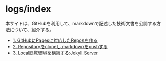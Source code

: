 ---
---
# logs/index

本サイトは、GitHubを利用して、markdownで記述した技術文書を公開する方法について、紹介する。

* [1. GitHubにPagesに対応したReposを作る](./1905-github-pages-with-jekyll-publishment.html)
* [2. Repositoryをcloneし,markdownをpushする](./1905-clone-and-push-markdowns-for-jekyll-publishment.html)
* [3. Local閲覧環境を構築する:Jekyll Server](./1905-github-pages-local-environment-with-jekyll.html)


